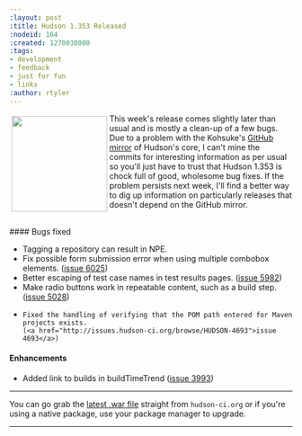 ```yaml
---
:layout: post
:title: Hudson 1.353 Released
:nodeid: 164
:created: 1270038000
:tags:
- development
- feedback
- just for fun
- links
:author: rtyler
---
```

<img src="http://agentdero.cachefly.net/continuousblog/hudson_soap.jpg" align="left" width="170" hspace="4" vspace="4"/> This week's release comes slightly later than usual and is mostly a clean-up of a few bugs. Due to a problem with the Kohsuke's [GitHub mirror](http://github.com/kohsuke/hudson) of Hudson's core, I can't mine the commits for interesting information as per usual so you'll just have to trust that Hudson 1.353 is chock full of good, wholesome bug fixes. If the problem persists next week, I'll find a better way to dig up information on particularly releases that doesn't depend on the GitHub mirror.


<br clear="all"/>
#### Bugs fixed
<ul class=image>
  <li class=bug>
    Tagging a repository can result in NPE. 
  <li class=bug>
    Fix possible form submission error when using multiple combobox elements.
    (<a href="http://issues.hudson-ci.org/browse/HUDSON-6025">issue 6025</a>)
  <li class=bug>
    Better escaping of test case names in test results pages.
    (<a href="http://issues.hudson-ci.org/browse/HUDSON-5982">issue 5982</a>)
  <li class=bug>
    Make radio buttons work in repeatable content, such as a build step.
    (<a href="http://issues.hudson-ci.org/browse/HUDSON-5028">issue 5028</a>)
  <li class=bug>

    Fixed the handling of verifying that the POM path entered for Maven projects exists.
    (<a href="http://issues.hudson-ci.org/browse/HUDSON-4693">issue 4693</a>)
</ul>

#### Enhancements
<ul>
  <li class=rfe>
    Added link to builds in buildTimeTrend
    (<a href="http://issues.hudson-ci.org/browse/HUDSON-3993">issue 3993</a>)
</ul>


----

You can go grab the [latest .war file](http://hudson-ci.org/latest/hudson.war) straight from `hudson-ci.org` or if you're using a native package, use your package manager to upgrade.

----
